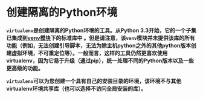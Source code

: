 # 创建隔离的Python环境

**`virtualenv`是创建隔离的Python环境的工具。从Python 3.3开始，它的一个子集已集成到[venv模块](https://docs.python.org/3/library/venv.html)下的标准库中 。但是请注意，该`venv`模块并未提供该库的所有功能（例如，无法创建引导脚本，无法为除主机python之外的其他python版本创建虚拟环境，不可重定位等）。一般而言，这样的工具仍然更喜欢使用virtualenv，因为它易于升级（通过pip），统一处理不同的Python版本以及一些更高级的功能。**

**`virtualenv`可以为您创建一个具有自己的安装目录的环境，该环境不与其他virtualenv环境共享库（也可以选择不访问全局安装的库）。**

